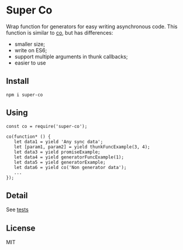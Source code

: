 # Super Co
Wrap function for generators for easy writing asynchronous code.
This function is similar to [co](https://github.com/tj/co), but has differences:
- smaller size;
- write on ES6;
- support multiple arguments in thunk callbacks;
- easier to use

## Install
```
npm i super-co
```

## Using
```
const co = require('super-co');
 
co(function* () {
   let data1 = yield 'Any sync data';
   let [param1, param2] = yield thunkFuncExample(3, 4);
   let data3 = yield promiseExample;
   let data4 = yield generatorFuncExample(1);
   let data5 = yield generatorExample;
   let data6 = yield co('Non generator data');
   ...
});
```

## Detail
See [tests](https://github.com/babenkoma/super-co/blob/master/test/index.js)

## License
MIT
